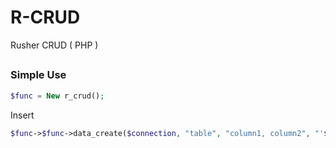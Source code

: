 # R-CRUD
Rusher CRUD ( PHP )

##
### Simple Use
```php
$func = New r_crud();
```

Insert
```php
$func->$func->data_create($connection, "table", "column1, column2", "'$value1', '$value2'");
```
